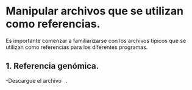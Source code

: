 # Manipular archivos que se utilizan como referencias.

Es importante comenzar a familiarizarse con los archivos típicos que se utilizan como referencias para los diferentes programas.

## 1. Referencia genómica.

-Descargue el archivo ``` ```.



